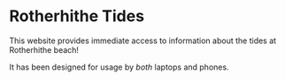 # Rotherhithe Tides

This website provides immediate access to information about the tides at Rotherhithe beach!

It has been designed for usage by _both_ laptops and phones.
